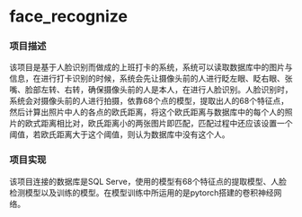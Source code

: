 # face_recognize

### 项目描述

该项目是基于人脸识别而做成的上班打卡的系统，系统可以读取数据库中的图片与信息，在进行打卡识别的时候，系统会先让摄像头前的人进行眨左眼、眨右眼、张嘴、脸部左转、右转，确保摄像头前的人是本人，在进行人脸识别。人脸识别时，系统会对摄像头前的人进行拍摄，依靠68个点的模型，提取出人的68个特征点，然后计算出照片中人的各点的欧氏距离，将这个欧氏距离与数据库中的每个人的照片的欧式距离相比对，欧氏距离小的两张图片即匹配，匹配过程中还应该设置一个阈值，若欧氏距离大于这个阈值，则认为数据库中没有这个人。

### 项目实现

该项目连接的数据库是SQL Serve，使用的模型有68个特征点的提取模型、人脸检测模型以及训练的模型。在模型训练中所运用的是pytorch搭建的卷积神经网络。
